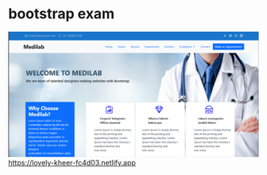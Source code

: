 <h1>bootstrap exam</h1>

<a href="https://lovely-kheer-fc4d03.netlify.app"><img src="Screenshot 2024-12-18 093036.png"></a>
https://lovely-kheer-fc4d03.netlify.app




